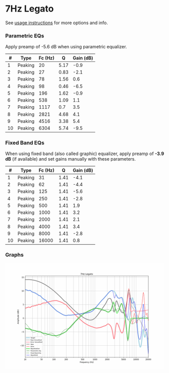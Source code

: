 # 7Hz Legato
See [usage instructions](https://github.com/jaakkopasanen/AutoEq#usage) for more options and info.

### Parametric EQs
Apply preamp of -5.6 dB when using parametric equalizer.

|   # | Type    |   Fc (Hz) |    Q |   Gain (dB) |
|-----|---------|-----------|------|-------------|
|   1 | Peaking |        20 | 5.17 |        -0.9 |
|   2 | Peaking |        27 | 0.83 |        -2.1 |
|   3 | Peaking |        78 | 1.56 |         0.6 |
|   4 | Peaking |        98 | 0.46 |        -6.5 |
|   5 | Peaking |       196 | 1.62 |        -0.9 |
|   6 | Peaking |       538 | 1.09 |         1.1 |
|   7 | Peaking |      1117 | 0.7  |         3.5 |
|   8 | Peaking |      2821 | 4.68 |         4.1 |
|   9 | Peaking |      4516 | 3.38 |         5.4 |
|  10 | Peaking |      6304 | 5.74 |        -9.5 |

### Fixed Band EQs
When using fixed band (also called graphic) equalizer, apply preamp of **-3.9 dB** (if available) and set gains manually with these parameters.

|   # | Type    |   Fc (Hz) |    Q |   Gain (dB) |
|-----|---------|-----------|------|-------------|
|   1 | Peaking |        31 | 1.41 |        -4.1 |
|   2 | Peaking |        62 | 1.41 |        -4.4 |
|   3 | Peaking |       125 | 1.41 |        -5.6 |
|   4 | Peaking |       250 | 1.41 |        -2.8 |
|   5 | Peaking |       500 | 1.41 |         1.9 |
|   6 | Peaking |      1000 | 1.41 |         3.2 |
|   7 | Peaking |      2000 | 1.41 |         2.1 |
|   8 | Peaking |      4000 | 1.41 |         3.4 |
|   9 | Peaking |      8000 | 1.41 |        -2.8 |
|  10 | Peaking |     16000 | 1.41 |         0.8 |

### Graphs
![](./7Hz%20Legato.png)
